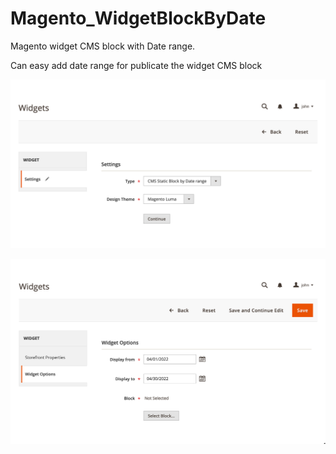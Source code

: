 # Magento_WidgetBlockByDate
Magento widget CMS block with Date range. 

Can easy add date range for publicate the widget CMS block

![Settings](https://raw.githubusercontent.com/magefast/Magento_WidgetBlockByDate/main/README/pic1.png)

![Settings](https://raw.githubusercontent.com/magefast/Magento_WidgetBlockByDate/main/README/pic2.png)
